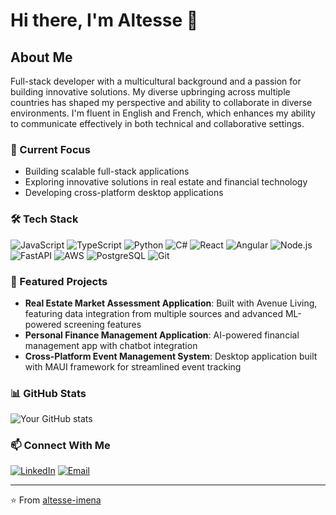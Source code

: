 # Hi there, I'm Altesse 👋

## About Me
Full-stack developer with a multicultural background and a passion for building innovative solutions. My diverse upbringing across multiple countries has shaped my perspective and ability to collaborate in diverse environments. I'm fluent in English and French, which enhances my ability to communicate effectively in both technical and collaborative settings.

### 🔭 Current Focus
- Building scalable full-stack applications
- Exploring innovative solutions in real estate and financial technology
- Developing cross-platform desktop applications

### 🛠️ Tech Stack
![JavaScript](https://img.shields.io/badge/-JavaScript-F7DF1E?style=flat&logo=JavaScript&logoColor=black)
![TypeScript](https://img.shields.io/badge/-TypeScript-3178C6?style=flat&logo=TypeScript&logoColor=white)
![Python](https://img.shields.io/badge/-Python-3776AB?style=flat&logo=Python&logoColor=white)
![C#](https://img.shields.io/badge/-C%23-239120?style=flat&logo=c-sharp&logoColor=white)
![React](https://img.shields.io/badge/-React-61DAFB?style=flat&logo=react&logoColor=black)
![Angular](https://img.shields.io/badge/-Angular-DD0031?style=flat&logo=angular&logoColor=white)
![Node.js](https://img.shields.io/badge/-Node.js-339933?style=flat&logo=node.js&logoColor=white)
![FastAPI](https://img.shields.io/badge/-FastAPI-009688?style=flat&logo=fastapi&logoColor=white)
![AWS](https://img.shields.io/badge/-AWS-232F3E?style=flat&logo=amazon-aws&logoColor=white)
![PostgreSQL](https://img.shields.io/badge/-PostgreSQL-336791?style=flat&logo=postgresql&logoColor=white)
![Git](https://img.shields.io/badge/-Git-F05032?style=flat&logo=git&logoColor=white)

### 🚀 Featured Projects
- **Real Estate Market Assessment Application**: Built with Avenue Living, featuring data integration from multiple sources and advanced ML-powered screening features
- **Personal Finance Management Application**: AI-powered financial management app with chatbot integration
- **Cross-Platform Event Management System**: Desktop application built with MAUI framework for streamlined event tracking

### 📊 GitHub Stats
![Your GitHub stats](https://github-readme-stats.vercel.app/api?username=altesse-imena&show_icons=true&theme=dracula)

### 📫 Connect With Me
[![LinkedIn](https://img.shields.io/badge/-LinkedIn-0077B5?style=flat&logo=LinkedIn&logoColor=white)](https://linkedin.com/in/altesse-imena)
[![Email](https://img.shields.io/badge/-Email-D14836?style=flat&logo=Gmail&logoColor=white)](mailto:imenaltesse@gmail.com)

---
⭐️ From [altesse-imena](https://github.com/altesse-imena)
